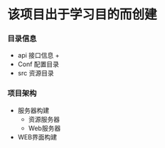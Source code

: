 <h1>该项目出于学习目的而创建</h1>
<h3>目录信息</h3>

- api 接口信息
    + 
- Conf 配置目录
- src 资源目录

<h3>项目架构</h3>

- 服务器构建
    + 资源服务器
    + Web服务器
- WEB界面构建